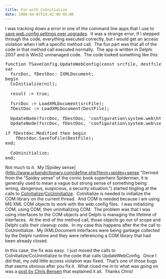 ```yaml
---
title: Fun with CoInitialize
date: 2008-04-07T14:42:00-05:00
---
```

I was tracking down a error in one of the command line apps that I use to [save web.config settings over upgrades](http://anotherlab.rajapet.net/2008/04/saving-application-settings-over.html).  It was a strange error, If I stepped through the code, everything executed correctly, but I would get an access violation when I left a specific method call.  The fun part was that all of the code in that method call executed normally.  The app is written in Delphi 2007 and is Win32 unmanaged code.  The code looked something like this:

<pre><span>function</span> TSaveConfig.UpdateWebConfig(<span>const</span> srcfile, destfile: <span>string</span>): <span>boolean</span>;<br />var<br />  fsrcDoc, fDestDoc: IXMLDocument;<br />begin<br />  CoInitialize(nil);<br /><br />  result := <span>true</span>;<br /><br />  fsrcDoc := LoadXMLDocument(srcFile);<br />  fDestDoc := LoadXMLDocument(DestFile);<br /><br />  UpdateNode(fsrcDoc, fDestDoc, <span>'configuration\system.web\httpRuntime', 'executionTimeout', '', '');</span><br />  UpdateNode(fsrcDoc, fDestDoc, <span>'configuration\system.web\sessionState', 'timeout', '', '');</span><br /><br /><span>if</span> fDestdoc.Modified <span>then</span> begin<br />    fDestdoc.SaveToFile(DestFile);<br /><span>end</span>;<br /><br />  CoUninitialize;<br /><span>end</span>;<br /></pre>



Not much to it.  My [Spidey sense](http://www.urbandictionary.com/define.php?term=spidey+sense "Derived from the "Spidey sense" of the comic book superhero Spiderman, it is generally used to mean a vague but strong sense of something being wrong, dangerous, suspicious, a security situation.") started tingling at the calls to [CoInitialize](http://msdn2.microsoft.com/en-us/library/ms678543(VS.85).aspx "Initializes the COM library on the current thread and identifies the concurrency model as single-thread apartment (STA). Applications must initialize the COM library before they can call COM library functions other than CoGetMalloc and memory allocation functions.")/[CoUninitialize](http://msdn2.microsoft.com/en-us/library/ms688715(VS.85).aspx "Closes the COM library on the current thread, unloads all DLLs loaded by the thread, frees any other resources that the thread maintains, and forces all RPC connections on the thread to close.").  CoInitialize is needed to initialize the COM library on the current thread.  And COM is needed because I am using MS XML COM objects to work with the web.config files.  I was initializing COM, using COM, then uninitializing COM.  The problem was that I was using interfaces to the COM objects and Delphi is managing the lifetime of interfaces.  At the end of the method call, those objects go out of scope and Delphi calls their cleanup code.  In my case this happens after the the call to CoUninitialize.  My IXMLDocument interfaces were being garbage collected by the Delphi runtime and they were referencing a COM library that had been already closed. 



In this case, the fix was easy.  I just moved the calls to CoInitialize/CoUninitialize to the code that calls UpdateWebConfig.  Once I did that, my odd little access violation was fixed.  That&#8217;s one of those bugs that seems obvious after you fix it.  What clued me in to what was going on was a [post by Chris Bensen](http://chrisbensen.blogspot.com/2007/06/delphi-tips-and-tricks.html "Chris Bensen: Delphi Tips And Tricks: CoInitialize/CoUninitialize Part I") that explained it all.  Thanks Chris!
